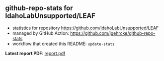 ## github-repo-stats for IdahoLabUnsupported/LEAF

- statistics for repository https://github.com/IdahoLabUnsupported/LEAF
- managed by GitHub Action: https://github.com/jgehrcke/github-repo-stats
- workflow that created this README: `update-stats`

**Latest report PDF**: [report.pdf](https://github.com/idaholab/repository-statistics/raw/main/IdahoLabUnsupported/LEAF/latest-report/report.pdf)

